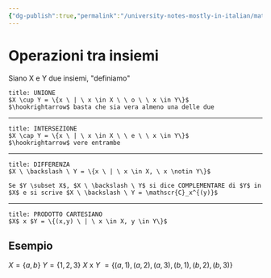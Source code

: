 ```yaml
---
{"dg-publish":true,"permalink":"/university-notes-mostly-in-italian/matematica-discreta/teoria/operazioni-tra-insiemi/","created":"2023-01-23T16:28:39.533+01:00","updated":"2023-01-23T16:28:39.533+01:00"}
---
```


# Operazioni tra insiemi
Siano X e Y due insiemi, "definiamo"
```ad-info
title: UNIONE
$X \cup Y = \{x \ | \ x \in X \ \ o \ \ x \in Y\}$
$\hookrightarrow$ basta che sia vera almeno una delle due
```
---

```ad-info
title: INTERSEZIONE
$X \cap Y = \{x \ | \ x \in X \ \ e \ \ x \in Y\}$
$\hookrightarrow$ vere entrambe
```
---
```ad-info
title: DIFFERENZA
$X \ \backslash \ Y = \{x \ | \ x \in X, \ x \notin Y\}$

Se $Y \subset X$, $X \ \backslash \ Y$ si dice COMPLEMENTARE di $Y$ in $X$ e si scrive $X \ \backslash \ Y = \mathscr{C}_x^{(y)}$
```
---
```ad-info
title: PRODOTTO CARTESIANO
$X$ x $Y = \{(x,y) \ | \ x \in X, y \in Y\}$
```
## Esempio
$X = \{a,b\}$
$Y = \{1,2,3\}$
$X$ x $Y$ $= \{(a,1),(a,2),(a,3),(b,1),(b,2),(b,3)\}$












